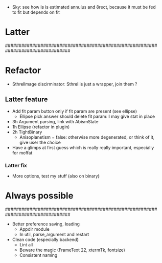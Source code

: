 * Sky: see how is is estimated annulus and 8rect, because it must be fed to fit but depends on fit

# Latter
################################################################################

# Refactor

* SthrelImage discirminator: Sthrel is just a wrapper, join them ?

## Latter feature

* Add fit param button only if fit param are present (see ellipse)
  * Ellipse pick answer should delete fit param: I may give stat in place
* 3h Argument parsing, link with AbismState
* 1h Ellipse (refactor in plugin)
* 2h TightBinary
  * Anisoplanetism = false: otherwise more degenerated, or think of it, give user the choice
* Have a glimps at first guess which is really really important, especially for moffat


### Latter fix
* More options, test my stuff (also on binary)

# Always possible
################################################################################

* Better preference saving, loading
  * Appdir module
  * In util, parse_argument and restart
* Clean code (especially backend)
  * Lint all
  * Beware the magic (FrameText 22, xtermTk, fontsize)
  * Consistent naming
